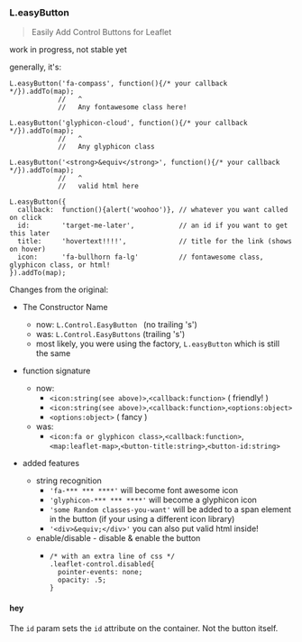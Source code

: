 ### L.easyButton

> Easily Add Control Buttons for Leaflet

work in progress, not stable yet

generally, it's:

    L.easyButton('fa-compass', function(){/* your callback */}).addTo(map);
                //   ^
                //   Any fontawesome class here!

    L.easyButton('glyphicon-cloud', function(){/* your callback */}).addTo(map);
                //   ^
                //   Any glyphicon class

    L.easyButton('<strong>&equiv</strong>', function(){/* your callback */}).addTo(map);
                //   ^
                //   valid html here

    L.easyButton({
      callback:  function(){alert('woohoo')}, // whatever you want called on click
      id:        'target-me-later',           // an id if you want to get this later
      title:     'hovertext!!!!',             // title for the link (shows on hover)
      icon:      'fa-bullhorn fa-lg'          // fontawesome class, glyphicon class, or html!
    }).addTo(map);

Changes from the original:
  * The Constructor Name
    * now: `L.Control.EasyButton ` (no trailing 's')
    * was: `L.Control.EasyButtons` (trailing 's')
    * most likely, you were using the factory, `L.easyButton` which is still the same
  * function signature
    * now:
      * `<icon:string(see above)>`,`<callback:function>` ( friendly! )
      * `<icon:string(see above)>`,`<callback:function>`,`<options:object>`
      * `<options:object>` ( fancy )
    * was:
      * `<icon:fa or glyphicon class>`,`<callback:function>`,`<map:leaflet-map>`,`<button-title:string>`,`<button-id:string>`

  * added features
    * string recognition
      * `'fa-*** *** ****'` will become font awesome icon
      * `'glyphicon-*** *** ****'` will become a glyphicon icon
      * `'some Random classes-you-want'` will be added to a span element in the button
        (if your using a different icon library)
      * `'<div>&equiv;</div>'` you can also put valid html inside!
    * enable/disable - disable & enable the button
      *     /* with an extra line of css */
            .leaflet-control.disabled{
              pointer-events: none;
              opacity: .5;
            }
#### hey

The `id` param sets the `id` attribute on the container. Not the button itself.
